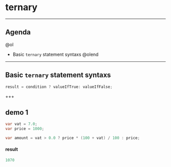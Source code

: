 # ternary 

---

## Agenda

@ol
* Basic `ternary` statement syntaxs
@olend

---

## Basic `ternary` statement syntaxs

```csharp
result = condition ? valueIfTrue: valueIfFalse;
```

+++

## demo 1

```csharp
var vat = 7.0;
var price = 1000;

var amount = vat > 0.0 ? price * (100 + vat) / 100 : price;
```

#### result

```csharp
1070
```
